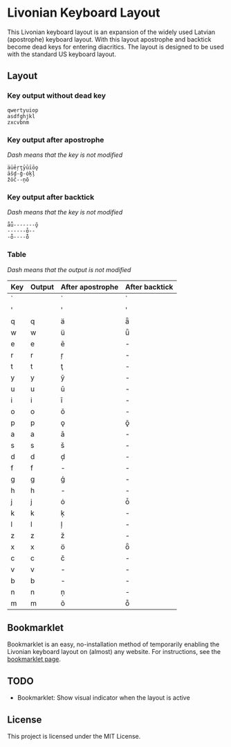 # Livonian Keyboard Layout

This Livonian keyboard layout is an expansion of the widely used Latvian (apostrophe) keyboard layout. With this layout apostrophe and backtick become dead keys for entering diacritics. The layout is designed to be used with the standard US keyboard layout.

## Layout

### Key output without dead key

    qwertyuiop
    asdfghjkl
    zxcvbnm

### Key output after apostrophe

_Dash means that the key is not modified_

    äüēŗţȳūīōǫ
    āšḑ-ģ-ȯķļ
    žöč--ņõ

### Key output after backtick

_Dash means that the key is not modified_

    ǟǖ-------ǭ
    ------ȱ--
    -ȫ----ȭ

### Table

_Dash means that the output is not modified_

| Key | Output | After apostrophe | After backtick |
| --- | ------ | ---------------- | -------------- |
| `   |        | `                | `              |
| '   |        | '                | '              |
| q   | q      | ä                | ǟ              |
| w   | w      | ü                | ǖ              |
| e   | e      | ē                | -              |
| r   | r      | ŗ                | -              |
| t   | t      | ţ                | -              |
| y   | y      | ȳ                | -              |
| u   | u      | ū                | -              |
| i   | i      | ī                | -              |
| o   | o      | ō                | -              |
| p   | p      | ǫ                | ǭ              |
| a   | a      | ā                | -              |
| s   | s      | š                | -              |
| d   | d      | ḑ                | -              |
| f   | f      | -                | -              |
| g   | g      | ģ                | -              |
| h   | h      | -                | -              |
| j   | j      | ȯ                | ȱ              |
| k   | k      | ķ                | -              |
| l   | l      | ļ                | -              |
| z   | z      | ž                | -              |
| x   | x      | ö                | ȫ              |
| c   | c      | č                | -              |
| v   | v      | -                | -              |
| b   | b      | -                | -              |
| n   | n      | ņ                | -              |
| m   | m      | õ                | ȭ              |

## Bookmarklet

Bookmarklet is an easy, no-installation method of temporarily enabling the Livonian keyboard layout on (almost) any website. For instructions, see the [bookmarklet page](https://reinis-zumbergs.github.io/livonian-keyboard/bookmarklet/BOOKMARKLET.html).

## TODO

- Bookmarklet: Show visual indicator when the layout is active

## License

This project is licensed under the MIT License.
